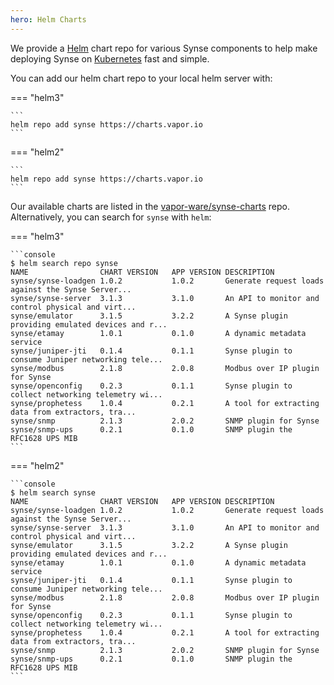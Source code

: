 ```yaml
---
hero: Helm Charts
---
```


We provide a [Helm](https://helm.sh/) chart repo for various Synse components to help make
deploying Synse on [Kubernetes](https://kubernetes.io/) fast and simple.

You can add our helm chart repo to your local helm server with:

=== "helm3"

    ```
    helm repo add synse https://charts.vapor.io
    ```
    
=== "helm2"

    ```
    helm repo add synse https://charts.vapor.io
    ```


Our available charts are listed in the [vapor-ware/synse-charts](https://charts.vapor.io) repo.
Alternatively, you can search for `synse` with `helm`:

=== "helm3"

    ```console
    $ helm search repo synse
    NAME               	CHART VERSION	APP VERSION	DESCRIPTION                                       
    synse/synse-loadgen	1.0.2        	1.0.2      	Generate request loads against the Synse Server...
    synse/synse-server 	3.1.3        	3.1.0      	An API to monitor and control physical and virt...
    synse/emulator     	3.1.5        	3.2.2      	A Synse plugin providing emulated devices and r...
    synse/etamay       	1.0.1        	0.1.0      	A dynamic metadata service                        
    synse/juniper-jti  	0.1.4        	0.1.1      	Synse plugin to consume Juniper networking tele...
    synse/modbus       	2.1.8        	2.0.8      	Modbus over IP plugin for Synse                   
    synse/openconfig   	0.2.3        	0.1.1      	Synse plugin to collect networking telemetry wi...
    synse/prophetess   	1.0.4        	0.2.1      	A tool for extracting data from extractors, tra...
    synse/snmp         	2.1.3        	2.0.2      	SNMP plugin for Synse                             
    synse/snmp-ups     	0.2.1        	0.1.0      	SNMP plugin the RFC1628 UPS MIB                   
    ```

=== "helm2"

    ```console
    $ helm search synse
    NAME               	CHART VERSION	APP VERSION	DESCRIPTION                                                 
    synse/synse-loadgen	1.0.2        	1.0.2      	Generate request loads against the Synse Server...
    synse/synse-server 	3.1.3        	3.1.0      	An API to monitor and control physical and virt...
    synse/emulator     	3.1.5        	3.2.2      	A Synse plugin providing emulated devices and r...
    synse/etamay       	1.0.1        	0.1.0      	A dynamic metadata service                        
    synse/juniper-jti  	0.1.4        	0.1.1      	Synse plugin to consume Juniper networking tele...
    synse/modbus       	2.1.8        	2.0.8      	Modbus over IP plugin for Synse                   
    synse/openconfig   	0.2.3        	0.1.1      	Synse plugin to collect networking telemetry wi...
    synse/prophetess   	1.0.4        	0.2.1      	A tool for extracting data from extractors, tra...
    synse/snmp         	2.1.3        	2.0.2      	SNMP plugin for Synse                             
    synse/snmp-ups     	0.2.1        	0.1.0      	SNMP plugin the RFC1628 UPS MIB                                       
    ```
